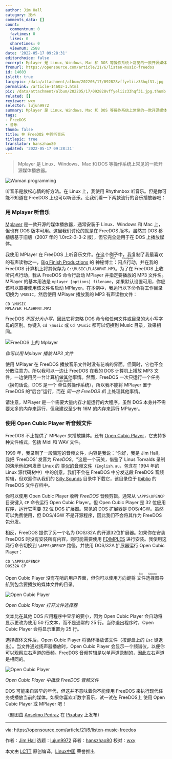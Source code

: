 ```yaml
---
author: Jim Hall
category: 技术
comments_data: []
count:
  commentnum: 0
  favtimes: 0
  likes: 0
  sharetimes: 0
  viewnum: 2588
date: '2022-05-17 09:28:31'
editorchoice: false
excerpt: Mplayer 是 Linux、Windows、Mac 和 DOS 等操作系统上常见的一款开源媒体播放器。
fromurl: https://opensource.com/article/21/6/listen-music-freedos
id: 14603
islctt: true
largepic: /data/attachment/album/202205/17/092828vffyeliiz33hqf31.jpg
permalink: /article-14603-1.html
pic: /data/attachment/album/202205/17/092828vffyeliiz33hqf31.jpg.thumb.jpg
related: []
reviewer: wxy
selector: lujun9972
summary: Mplayer 是 Linux、Windows、Mac 和 DOS 等操作系统上常见的一款开源媒体播放器。
tags:
- FreeDOS
- 音乐
thumb: false
title: 在 FreeDOS 中聆听音乐
titlepic: true
translator: hanszhao80
updated: '2022-05-17 09:28:31'
---
```



> 
> Mplayer 是 Linux、Windows、Mac 和 DOS 等操作系统上常见的一款开源媒体播放器。
> 
> 
> 


![](/data/attachment/album/202205/17/092828vffyeliiz33hqf31.jpg "Woman programming")


听音乐是放松心情的好方法。在 Linux 上，我使用 Rhythmbox 听音乐。但是你可能不知道在 FreeDOS 上也可以听音乐。让我们看一下两款流行的音乐播放器吧：


### 用 Mplayer 听音乐


[Mplayer](https://en.wikipedia.org/wiki/MPlayer) 是一款开源的媒体播放器，通常安装于 Linux、Windows 和 Mac 上，但也有 DOS 版本可用。这里我们讨论的就是在 FreeDOS 版本。虽然其 DOS 移植版基于旧版（2007 年的 1.0rc2-3-3-2 版），但它完全适用于在 DOS 上播放媒体。


我使用 MPlayer 在 FreeDOS 上听音乐文件。在这个例子中，我复制了我最喜欢的有声读物之一，[Big Finish Productions](https://bigfinish.com/) 的<ruby> 神秘博士：闪点行动 <rt>  Doctor Who: Flashpoint </rt></ruby>，并在我的 FreeDOS 计算机上将其保存为 `C:\MUSIC\FLASHPNT.MP3`。为了在 FreeDOS 上收听闪点行动，我从 FreeDOS 命令行启动 MPlayer 并指定要播放的 MP3 文件名。MPlayer 的基本用法是 `mplayer [options] filename`，如果默认设置可用，你应该可以直接使用该文件名启动 MPlayer。在本例中，我运行以下命令将工作目录切换为 `\MUSIC`，然后使用 MPlayer 播放我的 MP3 有声读物文件：



```
CD \MUSIC
MPLAYER FLASHPNT.MP3

```

FreeDOS *不区分大小写*，因此它将忽略 DOS 命令和任何文件或目录的大小写字母的区别。你键入 `cd \music` 或 `Cd \Music` 都可以切换到 Music 目录，效果相同。


![FreeDOS 上的 Mplayer](/data/attachment/album/202205/17/092831yvsxsl2xanz424kk.png "You can use Mplayer to listen to MP3 files")


*你可以用 Mplayer 播放 MP3 文件*


使用 MPlayer 在 FreeDOS 播放音乐文件时没有花哨的界面。但同时，它也不会分散注意力。所以我可以一边让 FreeDOS 在我的 DOS 计算机上播放 MP3 文件，一边使用另一台计算机做其他事情。然而，FreeDOS 一次只运行一个任务（换句话说，DOS 是一个<ruby> 单任务 <rt>  single-tasking </rt></ruby>操作系统），所以我不能将 MPlayer 置于 FreeDOS 的“后台”运行，而在 *同一台 FreeDOS 机* 上处理其他事情。


请注意，MPlayer 是一个需要大量内存才能运行的大程序。虽然 DOS 本身并不需要太多的内存来运行，但我建议至少有 16M 的内存来运行 MPlayer。


### 使用 Open Cubic Player 听音频文件


FreeDOS 不止提供了 MPlayer 来播放媒体。还有 [Open Cubic Player](https://www.cubic.org/player/)，它支持多种文件格式，包括 Midi 和 WAV 文件。


1999 年，我录制了一段简短的音频文件，内容是我说：“你好，我是 Jim Hall，我把 ‘FreeDOS’ 发音为 *FreeDOS*。"这是一个玩笑，借鉴了 Linus Torvalds 录制的演示他如何发音 Linux 的 [类似的音频文件](https://commons.wikimedia.org/wiki/File:Linus-linux.ogg)（`English.au`，包含在 1994 年的 Linux 源代码树中）中的创意。我们不会在 FreeDOS 中分发这段 FreeDOS 音频剪辑，但欢迎你从我们的 [Silly Sounds](https://www.ibiblio.org/pub/micro/pc-stuff/freedos/files/util/sillysounds/) 目录中下载它，该目录位于 [Ibiblio](https://www.ibiblio.org/) 的 FreeDOS 文件存档中。


你可以使用 Open Cubic Player 收听 *FreeDOS* 音频剪辑。通常从 `\APPS\OPENCP` 目录键入 `CP` 命令运行 Open Cubic Player。但 Open Cubic Player 是 32 位应用程序，运行它需要 32 位 DOS 扩展器。常见的 DOS 扩展器是 DOS/4GW。虽然可以免费使用，但 DOS/4GW 不是开源程序，因此我们不会将其作为 FreeDOS 包分发。


相反，FreeDOS 提供了另一个名为 DOS/32A 的开源32位扩展器。如果你在安装 FreeDOS 时没有安装所有内容，则可能需要使用 [FDIMPLES](https://opensource.com/article/21/6/freedos-package-manager) 进行安装。我使用这两行命令切换到 `\APPS\OPENCP` 路径，并使用 DOS/32A 扩展器运行 Open Cubic Player：



```
CD \APPS\OPENCP
DOS32A CP

```

Open Cubic Player 没有花哨的用户界面，但你可以使用方向键将 <ruby> 文件选择器 <rt>  File Selector </rt></ruby> 导航到包含要播放的媒体文件的目录。


![Open Cubic Player](/data/attachment/album/202205/17/092831lfzg246bb7tjbd2g.png "Open Cubic Player opens with a file selector")


*Open Cubic Player 打开文件选择器*


文本比在其他 DOS 应用程序中显示的要小，因为 Open Cubic Player 会自动将显示更改为使用 50 行文本，而不是通常的 25 行。当你退出程序时，Open Cubic Player 会将显示重置为 25 行。


选择媒体文件后，Open Cubic Player 将循环播放该文件（按键盘上的 `Esc` 键退出）。当文件通过扬声器播放时，Open Cubic Player 会显示一个频谱仪，以便你可以观察左右声道的音频。FreeDOS 音频剪辑是以单声道录制的，因此左右声道是相同的。


![Open Cubic Player](/data/attachment/album/202205/17/092832pw2hoyi999h7r7ix.png "Open Cubic Player playing the \"FreeDOS\" audio clip")


*Open Cubic Player 中播放 FreeDOS 音频文件*


DOS 可能来自较早的年代，但这并不意味着你不能使用 FreeDOS 来执行现代任务或播放当前的媒体。如果你喜欢听数字音乐，试一试在 FreeDOS上 使用 Open Cubic Player 或 MPlayer 吧！


（题图由 [Anselmo Pedraz](https://pixabay.com/zh/users/ansfoto-7261652/?utm_source=link-attribution&utm_medium=referral&utm_campaign=image&utm_content=6824489) 在 [Pixabay](https://pixabay.com/zh/?utm_source=link-attribution&utm_medium=referral&utm_campaign=image&utm_content=6824489) 上发布）




---


via: <https://opensource.com/article/21/6/listen-music-freedos>


作者：[Jim Hall](https://opensource.com/users/jim-hall) 选题：[lujun9972](https://github.com/lujun9972) 译者：[hanszhao80](https://github.com/hanszhao80) 校对：[wxy](https://github.com/wxy)


本文由 [LCTT](https://github.com/LCTT/TranslateProject) 原创编译，[Linux中国](https://linux.cn/) 荣誉推出